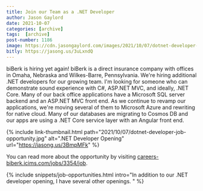 ```yaml
---
title: Join our Team as a .NET Developer
author: Jason Gaylord
date: 2021-10-07
categories: [archive]
tags:  [archive]
post-number: 1186
image: https://cdn.jasongaylord.com/images/2021/10/07/dotnet-developer-job-opportunity.jpg
bitly: https://jasong.us/3uLxndQ
---
```


biBerk is hiring yet again! biBerk is a direct insurance company with offices in Omaha, Nebraska and Wilkes-Barre, Pennsylvania. We're hiring additional .NET developers for our growing team. I'm looking for someone who can demonstrate sound experience with C#, ASP.NET MVC, and ideally, .NET Core. Many of our back office applications have a Microsoft SQL server backend and an ASP.NET MVC front end. As we continue to revamp our applications, we're moving several of them to Microsoft Azure and rewriting for native cloud. Many of our databases are migrating to Cosmos DB and our apps are using a .NET Core service layer with an Angular front end. 

{% include link-thumbnail.html path="2021/10/07/dotnet-developer-job-opportunity.jpg" alt=".NET Developer Opening" url="https://jasong.us/3BmpMFk" %}

You can read more about the opportunity by visiting [careers-biberk.icims.com/jobs/3354/job](https://jasong.us/3BmpMFk).

{% include snippets/job-opportunities.html intro="In addition to our .NET developer opening, I have several other openings. " %}